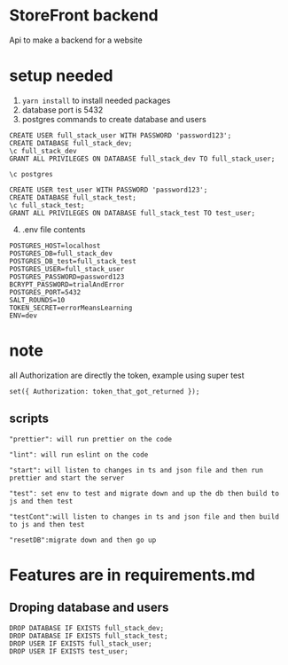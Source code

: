 # StoreFront backend

Api to make a backend for a website
# setup needed 
1. `yarn install` to install needed packages
2. database port is 5432
3. postgres commands to create database and users 
``` 
CREATE USER full_stack_user WITH PASSWORD 'password123';
CREATE DATABASE full_stack_dev;
\c full_stack_dev
GRANT ALL PRIVILEGES ON DATABASE full_stack_dev TO full_stack_user;

\c postgres

CREATE USER test_user WITH PASSWORD 'password123';
CREATE DATABASE full_stack_test;
\c full_stack_test;
GRANT ALL PRIVILEGES ON DATABASE full_stack_test TO test_user;

```
4. .env file contents
```
POSTGRES_HOST=localhost
POSTGRES_DB=full_stack_dev
POSTGRES_DB_test=full_stack_test
POSTGRES_USER=full_stack_user
POSTGRES_PASSWORD=password123
BCRYPT_PASSWORD=trialAndError
POSTGRES_PORT=5432
SALT_ROUNDS=10
TOKEN_SECRET=errorMeansLearning
ENV=dev
```

# note
all Authorization are directly the token, 
example using super test 
```
set({ Authorization: token_that_got_returned });
```

## scripts 
    "prettier": will run prettier on the code

    "lint": will run eslint on the code

    "start": will listen to changes in ts and json file and then run prettier and start the server

    "test": set env to test and migrate down and up the db then build to js and then test

    "testCont":will listen to changes in ts and json file and then build to js and then test 

    "resetDB":migrate down and then go up
# Features are in requirements.md



## Droping database and users 
```
DROP DATABASE IF EXISTS full_stack_dev;
DROP DATABASE IF EXISTS full_stack_test;
DROP USER IF EXISTS full_stack_user;
DROP USER IF EXISTS test_user;
```














